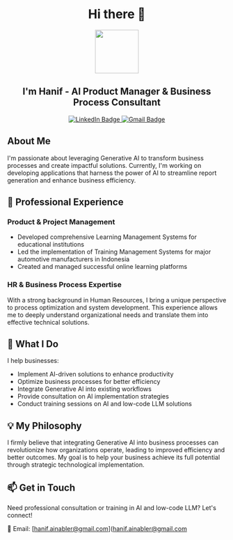 <div align="center">

# Hi there 👋 

<img src="https://media.giphy.com/media/M9gbBd9nbDrOTu1Mqx/giphy.gif" width="100"/>

## I'm Hanif - AI Product Manager & Business Process Consultant

<div id="badges">
  <a href="your-linkedin-url">
    <img src="https://img.shields.io/badge/LinkedIn-blue?style=for-the-badge&logo=linkedin&logoColor=white" alt="LinkedIn Badge"/>
  </a>
  <a href="mailto:hanif.rinardi84@gmail.com">
    <img src="https://img.shields.io/badge/Gmail-white?style=for-the-badge&logo=gmail&logoColor=red" alt="Gmail Badge"/>
  </a>
</div>

</div>

## About Me

I'm passionate about leveraging Generative AI to transform business processes and create impactful solutions. Currently, I'm working on developing applications that harness the power of AI to streamline report generation and enhance business efficiency.

## 🚀 Professional Experience

### Product & Project Management
- Developed comprehensive Learning Management Systems for educational institutions
- Led the implementation of Training Management Systems for major automotive manufacturers in Indonesia
- Created and managed successful online learning platforms

### HR & Business Process Expertise
With a strong background in Human Resources, I bring a unique perspective to process optimization and system development. This experience allows me to deeply understand organizational needs and translate them into effective technical solutions.

## 🎯 What I Do

I help businesses:
- Implement AI-driven solutions to enhance productivity
- Optimize business processes for better efficiency
- Integrate Generative AI into existing workflows
- Provide consultation on AI implementation strategies
- Conduct training sessions on AI and low-code LLM solutions

## 💡 My Philosophy

I firmly believe that integrating Generative AI into business processes can revolutionize how organizations operate, leading to improved efficiency and better outcomes. My goal is to help your business achieve its full potential through strategic technological implementation.

## 📫 Get in Touch

Need professional consultation or training in AI and low-code LLM? Let's connect!

📧 Email: [hanif.ainabler@gmail.com](hanif.ainabler@gmail.com
